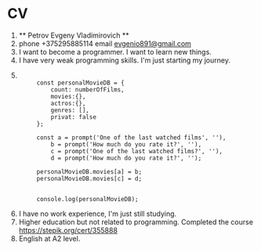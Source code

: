 # CV 
1. ** Petrov Evgeny Vladimirovich **
2. phone +375295885114 email evgenio891@gmail.com
3. I want to become a programmer. I want to learn new things.
4. I have very weak programming skills. I'm just starting my journey.
5. ```onst numberOfFilms = +prompt('Сколько фильмов вы уже посмотрели?', '');

        const personalMovieDB = {
            count: numberOfFilms,
            movies:{},
            actros:{},
            genres: [],
            privat: false
        };

        const a = prompt('One of the last watched films', ''),
            b = prompt('How much do you rate it?', ''),  
            c = prompt('One of the last watched films?', ''),
            d = prompt('How much do you rate it?', '');

        personalMovieDB.movies[a] = b;
        personalMovieDB.movies[c] = d;


        console.log(personalMovieDB);
    ```
6. I have no work experience, I'm just still studying.
7. Higher education but not related to programming. Completed the course https://stepik.org/cert/355888
8. English at A2 level.